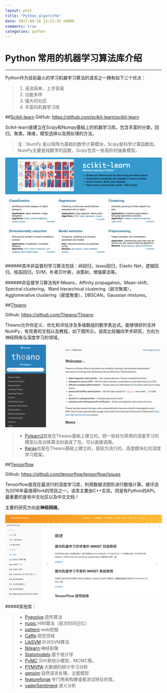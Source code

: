 ```yaml
---
layout: post
title: "Python_algorithm"
date: 2017-04-18 13:21:33 +0800
comments: true
categories: python
---
```

# Python 常用的机器学习算法库介绍
------
Python作为目前最火的学习机器学习算法的语言之一拥有如下三个优点：

>1. 语法简单，上手容易
>2. 功能多样
>3. 强大的社区
>4. 丰富的机器学习库

<!--more-->

##[Scikit-learn](http://scikit-learn.org/stable/)
GitHub: https://github.com/scikit-learn/scikit-learn

Scikit-learn是建立在Scipy和Numpy基础上的机器学习库。包含丰富的分类，回归，聚类，降维，模型选择以及预处理的方法。
>注：NumPy 是以矩阵为基础的数学计算模块，Scipy是科学计算函数库。NumPy主要是纯数学的函数，Scipy包含一些高阶的抽象模型。


![](https://raw.githubusercontent.com/chenlini/chenlini.github.io/source/source/images/Scikit-learn.png
)

######其中非监督的学习算法包括：岭回归，lasso回归，Elastic Net，逻辑回归，核函回归，SVM，朴素贝叶斯，决策树，增强算法等。

######非监督学习算法有K-Means，Affinity propagation，Mean-shift，Spectral clustering，Ward hierarchical clustering（层次聚类），Agglomerative clustering（密度聚类），DBSCAN，Gaussian mixtures。




##[Theano](http://deeplearning.net/software/theano/)

Github: https://github.com/Theano/Theano

Theano允许你定义、优化和评估涉及多维数组的数学表达式。能够很好的支持NumPy，有完善的文档以及教程，如下图所示。该库比较偏向学术研究，方向为神经网络与深度学习的领域。


![](https://raw.githubusercontent.com/chenlini/chenlini.github.io/source/source/images/Theano.png)

>* [Pylearn2](http://deeplearning.net/software/pylearn2/)就是在Theano基础上建立的，把一些较为常用的深度学习的模型以及训练算法封装成了包，可以直接调用。
>* [Keras](https://keras.io/)也是在Theano基础上建立的，是较为流行的，高度模块化的深度学习框架。

##[Tensorflow](http://www.tensorfly.cn/tfdoc/tutorials/overview.html)

Github: https://github.com/tensorflow/tensorflow/issues

Tensorflow是现在最流行的深度学习库，利用数据流图形进行数值计算。被评选为2016年最值得fork的项目之一。该库主要由C++实现，但是有Python的API。最重要的是有中文社区以及中文文档！

主要的研究方向是**神经网络**。

![](https://raw.githubusercontent.com/chenlini/chenlini.github.io/source/source/images/tensorflow.png)

#####其他库：
>* [Pyevolve](http://pyevolve.sourceforge.net/):遗传算法
>* [nupic](http://www.numenta.org/):HIM算法（层次时间记忆）
>* [pattern](http://www.clips.ua.ac.be/pattern):web挖掘
>* [Caffe](http://caffe.berkeleyvision.org/):视觉领域
>* [LibSVM](http://www.csie.ntu.edu.tw/~cjlin/libsvm/):针对SVM算法
>* [Nilearn](http://nilearn.github.io/):神经影像
>* [Statsmodels](http://statsmodels.sourceforge.net/):基于统计学
>* [PyMC](http://pymc-devs.github.io/pymc/README.html#purpose):贝叶斯统计模型，MCMC等。
>* [PYMVPA](http://www.pymvpa.org/):大数据的统计学习分析
>* [gensim](http://radimrehurek.com/gensim/):自然语言处理，主题模型
>* [featureforge](https://pypi.python.org/pypi/featureforge):专门用来构建或者测试特征的库。
>* [vaderSentiment](https://pypi.python.org/pypi/vaderSentiment):语义分析
